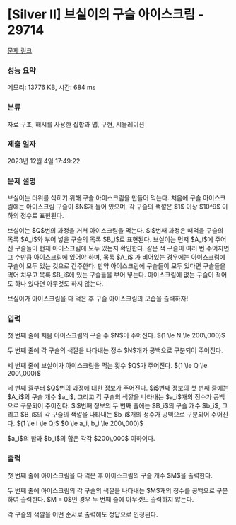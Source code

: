 # [Silver II] 브실이의 구슬 아이스크림 - 29714 

[문제 링크](https://www.acmicpc.net/problem/29714) 

### 성능 요약

메모리: 13776 KB, 시간: 684 ms

### 분류

자료 구조, 해시를 사용한 집합과 맵, 구현, 시뮬레이션

### 제출 일자

2023년 12월 4일 17:49:22

### 문제 설명

<p>브실이는 더위를 식히기 위해 구슬 아이스크림을 만들어 먹는다. 처음에 구슬 아이스크림에는 아이스크림 구슬이 $N$개 들어 있으며, 각 구슬의 색깔은 $1$ 이상 $10^9$ 이하의 정수로 표현된다.</p>

<p>브실이는 $Q$번의 과정을 거쳐 아이스크림을 먹는다. $i$번째 과정은 떠먹을 구슬의 목록 $A_i$와 부어 넣을 구슬의 목록 $B_i$로 표현된다. 브실이는 먼저 $A_i$에 주어진 구슬들이 현재 아이스크림에 모두 있는지 확인한다. 같은 색 구슬이 여러 번 주어지면 그 수만큼 아이스크림에 있어야 하며, 목록 $A_i$ 가 비어있는 경우에는 아이스크림에 구슬이 모두 있는 것으로 간주한다. 만약 아이스크림에 구슬들이 모두 있다면 구슬들을 먹어 치우고 목록 $B_i$에 있는 구슬들을 부어 넣는다. 아이스크림에 없는 구슬이 적어도 하나 있다면 아무것도 하지 않는다.</p>

<p>브실이가 아이스크림을 다 먹은 후 구슬 아이스크림의 모습을 출력하자!</p>

### 입력 

 <p>첫 번째 줄에 처음 아이스크림의 구슬 수 $N$이 주어진다. $(1 \le N \le 200\,000)$</p>

<p>두 번째 줄에 각 구슬의 색깔을 나타내는 정수 $N$개가 공백으로 구분되어 주어진다.</p>

<p>세 번째 줄에 브실이가 아이스크림을 먹는 횟수 $Q$가 주어진다. $(1 \le Q \le 200\,000)$</p>

<p>네 번째 줄부터 $Q$번의 과정에 대한 정보가 주어진다. $i$번째 정보의 첫 번째 줄에는 $A_i$의 구슬 개수 $a_i$, 그리고 각 구슬의 색깔을 나타내는 $a_i$개의 정수가 공백으로 구분되어 주어진다. $i$번째 정보의 두 번째 줄에는 $B_i$의 구슬 개수 $b_i$, 그리고 $B_i$의 각 구슬의 색깔을 나타내는 $b_i$개의 정수가 공백으로 구분되어 주어진다. $(1 \le i \le Q;$ $0 \le a_i, b_i \le 200\,000)$</p>

<p>$a_i$의 합과 $b_i$의 합은 각각 $200\,000$ 이하이다.</p>

### 출력 

 <p>첫 번째 줄에 아이스크림을 다 먹은 후 아이스크림의 구슬 개수 $M$을 출력한다.</p>

<p>두 번째 줄에 아이스크림의 각 구슬의 색깔을 나타내는 $M$개의 정수를 공백으로 구분하여 출력한다. $M = 0$인 경우 두 번째 줄에 아무것도 출력하지 않는다.</p>

<p>각 구슬의 색깔을 어떤 순서로 출력해도 정답으로 인정된다.</p>

